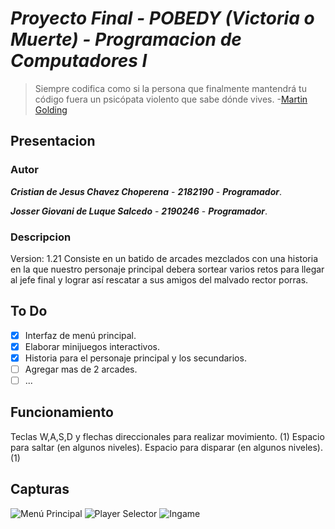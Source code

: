 # ***Proyecto Final - POBEDY (Victoria o Muerte) - Programacion de Computadores I***
> Siempre codifica como si la persona que finalmente mantendrá tu código fuera un psicópata violento que sabe dónde vives.
	 -[Martin Golding](https://scholars.duke.edu/person/golding)

## **Presentacion**

### **Autor**
***Cristian de Jesus Chavez Choperena*** - ***2182190*** - ***Programador***.

***Josser Giovani de Luque Salcedo*** - ***2190246*** - ***Programador***.

### **Descripcion** 
Version: 1.21
Consiste en un batido de arcades mezclados con una historia en la que nuestro personaje principal debera sortear varios retos para llegar al jefe final y lograr así rescatar
a sus amigos del malvado rector porras.

## **To Do**
- [x] Interfaz de menú principal.
- [x] Elaborar minijuegos interactivos.
- [x] Historia para el personaje principal y los secundarios.
- [ ] Agregar mas de 2 arcades.
- [ ] ...

## **Funcionamiento**

Teclas W,A,S,D y flechas direccionales para realizar movimiento. (1)
Espacio para saltar (en algunos niveles).
Espacio para disparar (en algunos niveles). (1)



## **Capturas**

![Menú Principal](https://ibb.co/XXyss0G)
![Player Selector](https://ibb.co/9Tr5ZfX)
![Ingame](https://ibb.co/dQN1gVv)

